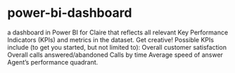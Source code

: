 # power-bi-dashboard
a dashboard in Power BI for Claire that reflects all relevant Key Performance Indicators (KPIs) and metrics in the dataset. Get creative!   Possible KPIs include (to get you started, but not limited to):  Overall customer satisfaction Overall calls answered/abandoned Calls by time Average speed of answer Agent’s performance quadrant.
